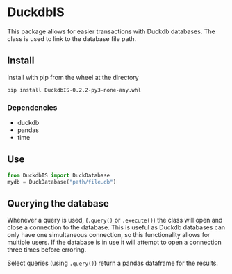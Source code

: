 # DuckdbIS

This package allows for easier transactions with Duckdb databases.  The class is used to link to the database file path.  

## Install

Install with pip from the wheel at the directory

`pip install DuckdbIS-0.2.2-py3-none-any.whl` 

### Dependencies

- duckdb
- pandas
- time

## Use

``` python
from DuckdbIS import DuckDatabase
mydb = DuckDatabase("path/file.db")
```


## Querying the database

Whenever a query is used, (`.query()` or `.execute()`) the class will open and close a connection to the database.  This is useful as Duckdb databases can only have one simultaneous connection, so this functionality allows for multiple users.  If the database is in use it will attempt to open a connection three times before erroring.

Select queries (using `.query()`) return a pandas dataframe for the results.  
